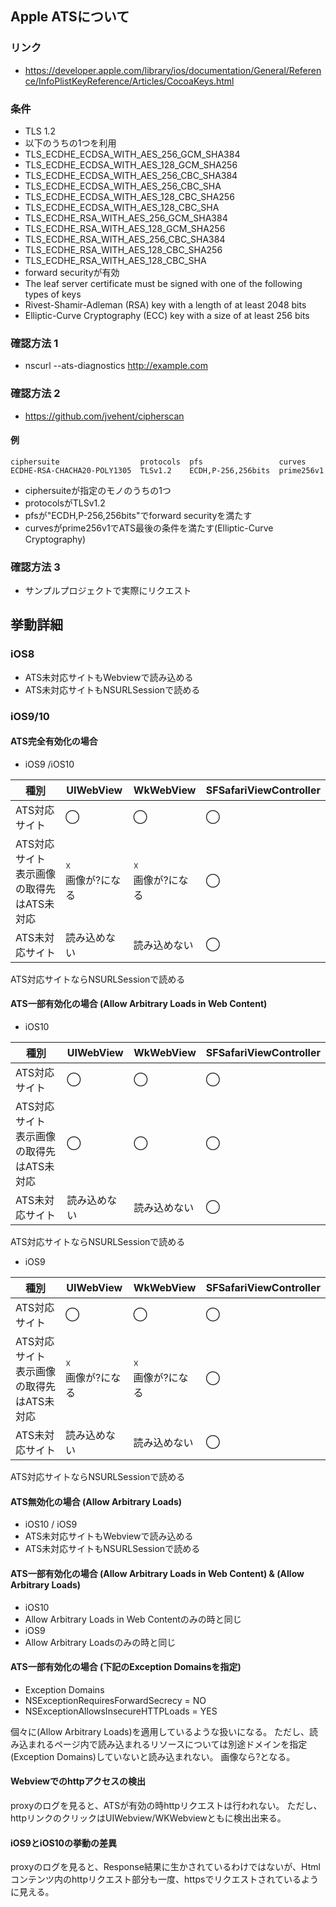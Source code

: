 
## Apple ATSについて
### リンク
* https://developer.apple.com/library/ios/documentation/General/Reference/InfoPlistKeyReference/Articles/CocoaKeys.html

### 条件

* TLS 1.2
* 以下のうちの1つを利用
 * TLS_ECDHE_ECDSA_WITH_AES_256_GCM_SHA384
 * TLS_ECDHE_ECDSA_WITH_AES_128_GCM_SHA256
 * TLS_ECDHE_ECDSA_WITH_AES_256_CBC_SHA384
 * TLS_ECDHE_ECDSA_WITH_AES_256_CBC_SHA
 * TLS_ECDHE_ECDSA_WITH_AES_128_CBC_SHA256
 * TLS_ECDHE_ECDSA_WITH_AES_128_CBC_SHA
 * TLS_ECDHE_RSA_WITH_AES_256_GCM_SHA384
 * TLS_ECDHE_RSA_WITH_AES_128_GCM_SHA256
 * TLS_ECDHE_RSA_WITH_AES_256_CBC_SHA384
 * TLS_ECDHE_RSA_WITH_AES_128_CBC_SHA256
 * TLS_ECDHE_RSA_WITH_AES_128_CBC_SHA
* forward securityが有効
* The leaf server certificate must be signed with one of the following types of keys
 * Rivest-Shamir-Adleman (RSA) key with a length of at least 2048 bits
 * Elliptic-Curve Cryptography (ECC) key with a size of at least 256 bits

### 確認方法 1

* nscurl  --ats-diagnostics http://example.com


### 確認方法 2

* https://github.com/jvehent/cipherscan

#### 例

```
ciphersuite                  protocols  pfs                 curves
ECDHE-RSA-CHACHA20-POLY1305  TLSv1.2    ECDH,P-256,256bits  prime256v1
```

* ciphersuiteが指定のモノのうちの1つ
* protocolsがTLSv1.2
* pfsが"ECDH,P-256,256bits"でforward securityを満たす
* curvesがprime256v1でATS最後の条件を満たす(Elliptic-Curve Cryptography)

### 確認方法 3
* サンプルプロジェクトで実際にリクエスト


## 挙動詳細

### iOS8

* ATS未対応サイトもWebviewで読み込める
* ATS未対応サイトもNSURLSessionで読める

### iOS9/10

#### ATS完全有効化の場合

* iOS9 /iOS10

|種別|UIWebView | WkWebView | SFSafariViewController|
|-----|-----|-----|-----|
|ATS対応サイト|◯|◯|◯|
|ATS対応サイト<br />表示画像の取得先はATS未対応|☓<br />画像が?になる|☓<br />画像が?になる|◯|
|ATS未対応サイト|読み込めない|読み込めない|◯|

ATS対応サイトならNSURLSessionで読める

#### ATS一部有効化の場合 (Allow Arbitrary Loads in Web Content)

* iOS10

|種別|UIWebView | WkWebView | SFSafariViewController|
|-----|-----|-----|-----|
|ATS対応サイト|◯|◯|◯|
|ATS対応サイト<br />表示画像の取得先はATS未対応|◯|◯|◯|
|ATS未対応サイト|読み込めない|読み込めない|◯|

ATS対応サイトならNSURLSessionで読める

* iOS9

|種別|UIWebView | WkWebView | SFSafariViewController|
|-----|-----|-----|-----|
|ATS対応サイト|◯|◯|◯|
|ATS対応サイト<br />表示画像の取得先はATS未対応|☓<br />画像が?になる|☓<br />画像が?になる|◯|
|ATS未対応サイト|読み込めない|読み込めない|◯|

ATS対応サイトならNSURLSessionで読める

#### ATS無効化の場合 (Allow Arbitrary Loads)

* iOS10 / iOS9
 * ATS未対応サイトもWebviewで読み込める
 * ATS未対応サイトもNSURLSessionで読める

#### ATS一部有効化の場合 (Allow Arbitrary Loads in Web Content) & (Allow Arbitrary Loads)

* iOS10
 * Allow Arbitrary Loads in Web Contentのみの時と同じ
* iOS9
 * Allow Arbitrary Loadsのみの時と同じ

#### ATS一部有効化の場合 (下記のException Domainsを指定)

* Exception Domains
 * NSExceptionRequiresForwardSecrecy = NO
 * NSExceptionAllowsInsecureHTTPLoads = YES

 個々に(Allow Arbitrary Loads)を適用しているような扱いになる。
 ただし、読み込まれるページ内で読み込まれるリソースについては別途ドメインを指定(Exception Domains)していないと読み込まれない。
 画像なら?となる。


#### Webviewでのhttpアクセスの検出

proxyのログを見ると、ATSが有効の時httpリクエストは行われない。
ただし、httpリンクのクリックはUIWebview/WKWebviewともに検出出来る。


#### iOS9とiOS10の挙動の差異

proxyのログを見ると、Response結果に生かされているわけではないが、Htmlコンテンツ内のhttpリクエスト部分も一度、httpsでリクエストされているように見える。
